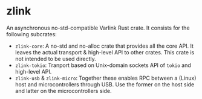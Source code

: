 # zlink

An asynchronous no-std-compatible Varlink Rust crate. It consists for the following subcrates:

* `zlink-core`: A no-std and no-alloc crate that provides all the core API. It leaves the actual
  transport & high-level API to other crates. This crate is not intended to be used directly.
* `zlink-tokio`: Tranport based on Unix-domain sockets API of `tokio` and high-level API.
* `zlink-usb` & `zlink-micro`: Together these enables RPC between a (Linux) host and
  microcontrollers through USB. Use the former on the host side and latter on the microcontrollers
  side.
